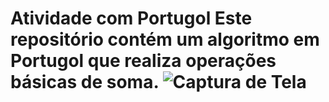 # Atividade com Portugol Este repositório contém um algoritmo em Portugol que realiza operações básicas de soma. ![Captura de Tela](images/captura.png)
